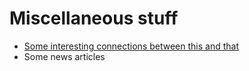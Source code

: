 # Miscellaneous stuff

- [Some interesting connections between this and that](https://github.com/mizuhirosuzuki/miscellaneous/blob/main/interesting_connections.md)
- Some news articles
